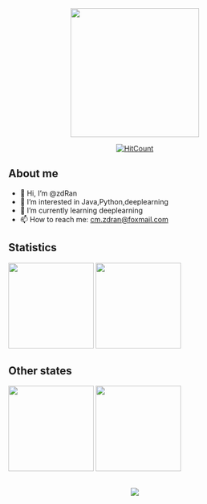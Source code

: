 <div align="center">
  <img height="256px" src="https://github-readme-streak-stats.herokuapp.com/?user=zdRan&theme=gotham"/>
</div> 

<div align="center">

[![HitCount](https://hits.dwyl.com/zdRan/zdRan.svg?style=flat-square)](http://hits.dwyl.com/zdRan/zdRan)
    
</div> 

## About me   
- 👋 Hi, I’m @zdRan
- 👀 I’m interested in Java,Python,deeplearning
- 🌱 I’m currently learning deeplearning
- 📫 How to reach me: cm.zdran@foxmail.com
                                                                                            

## Statistics
<div>
  <img height="170px" src="https://github-readme-stats.vercel.app/api?username=zdRan&theme=gotham" />
  <img height="170px" src="https://github-readme-stats.vercel.app/api/top-langs/?username=zdRan&layout=compact&langs_count=8&theme=gotham" />
</div> 

## Other states
<div >
    <img height="170px" src="https://stats.justsong.cn/api/leetcode?username=U2647&cn_username=U2647&theme=dark"/>
    <img height="170px" src="https://stats.justsong.cn/api/juejin?id=3896324938793943&theme=dark"/>
</div >
                                                                                            
##  
<h3 align="center">
  <a href="https://sunguoqi.com/">
    <img src="https://readme-typing-svg.herokuapp.com/?lines=evolving%20code%20monkey%20%7E&center=true&size=27">
  </a>
</h3>

<!---
zdRan/zdRan is a ✨ special ✨ repository because its `README.md` (this file) appears on your GitHub profile.
You can click the Preview link to take a look at your changes.
--->
